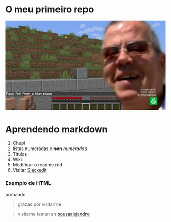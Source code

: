 # O meu primeiro repo

![Fallou a imaxen](/logo.jpg)

# Aprendendo markdown
1. Chupi
1. listas numeradas e **non** _numeradas_
1. Titulos
1. Wiki
1. Modificar o readme.md
1. Visitar [Slackedit](https://stackedit.io/)


### Exemplo de HTML
<html>
<body>
probando
</body>
<html>
  
 
 
> grazas por visitarme

> visitame tamen en [sousaalejandro](https://sousaalejandro476149419.wordpress.com/wp-admin/)
